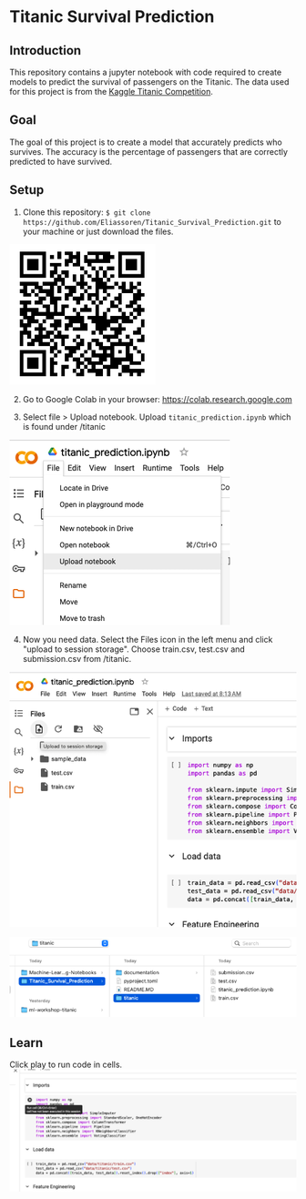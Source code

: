 # Titanic Survival Prediction

## Introduction

This repository contains a jupyter notebook with code required to create models to predict the survival of passengers on the Titanic. The data used for this project is from the [Kaggle Titanic Competition](https://www.kaggle.com/c/titanic).

## Goal

The goal of this project is to create a model that accurately predicts who survives. The accuracy is the percentage of passengers that are correctly predicted to have survived.

## Setup
1) Clone this repository: `$ git clone https://github.com/Eliassoren/Titanic_Survival_Prediction.git` to your machine or just download the files.

![qr](qr.png)

2) Go to Google Colab in your browser: https://colab.research.google.com

3) Select file > Upload notebook. Upload `titanic_prediction.ipynb` which is found under /titanic

![upload notebook](documentation/images/upload_notebook.png "Upload notebook")

4) Now you need data. Select the Files icon in the left menu and click "upload to session storage". Choose train.csv, test.csv and submission.csv from /titanic.

![upload files 1](documentation/images/upload_data.png "Upload files")

![upload files 2](documentation/images/selectfiles.png "Select files")

## Learn

Click play to run code in cells. 
![run code](documentation/images/run-cell.png)